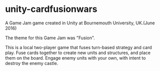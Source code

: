 # unity-cardfusionwars
A Game Jam game created in Unity at Bournemouth University, UK.(June 2016)

The theme for this Game Jam was "Fusion".

This is a local two-player game that fuses turn-based strategy and card play. Fuse cards together to create new units and structures, and place them on the board. Engage enemy units with your own, with intent to destroy the enemy castle.
